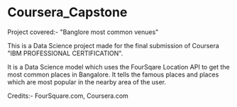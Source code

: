 # Coursera_Capstone

Project covered:- "Banglore most common venues"

This is a Data Science project made for the final submission of Coursera "IBM PROFESSIONAL CERTIFICATION".

It is a Data Science model which uses the FourSqare Location API to get the most common places in Bangalore. It tells the famous places
and places which are most popular in the nearby area of the user.

Credits:- FourSquare.com, Coursera.com
